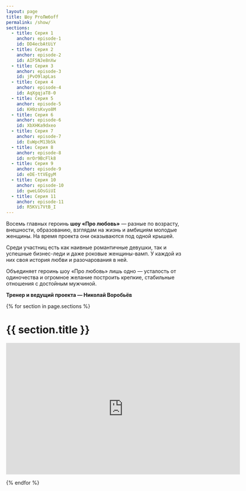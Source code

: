 ```yaml
---
layout: page
title: Шоу ProЛюбoff
permalink: /show/
sections:
  - title: Серия 1
    anchor: episode-1
    id: DD4ecbAtUiY
  - title: Серия 2
    anchor: episode-2
    id: AIF5NJe8nXw
  - title: Серия 3
    anchor: episode-3
    id: jPvO9lapLas
  - title: Серия 4
    anchor: episode-4
    id: AqXgqjaT8-0
  - title: Серия 5
    anchor: episode-5
    id: KH9zsKvyo8M
  - title: Серия 6
    anchor: episode-6
    id: XbXHKa9dxeo
  - title: Серия 7
    anchor: episode-7
    id: EuWpcM13bSk
  - title: Серия 8
    anchor: episode-8
    id: mrOr9BcFlk8
  - title: Серия 9
    anchor: episode-9
    id: eDE-ttVEgyM
  - title: Серия 10
    anchor: episode-10
    id: gweLGOsGiUI
  - title: Серия 11
    anchor: episode-11
    id: R5KVi7VtB_I
---
```


Восемь главных героинь **шоу «Про любовь»** — разные по возрасту, внешности,
образованию, взглядам на жизнь и амбициям молодые женщины. На время проекта
они оказываются под одной крышей.

Среди участниц есть как наивные романтичные девушки, так и успешные
бизнес-леди и даже роковые женщины-вамп. У каждой из них своя история
любви и разочарования в ней.

Объединяет героинь шоу «Про любовь» лишь одно — усталость от одиночества
и огромное желание построить крепкие, стабильные отношения с достойным
мужчиной.

**Тренер и ведущий проекта — Николай Воробьёв**

{% for section in page.sections %}
# {{ section.title }}
<iframe width="640" height="360" allowfullscreen="" frameborder="0" src="http://www.youtube.com/embed/{{ section.id }}?rel=0"></iframe>

{% endfor %}